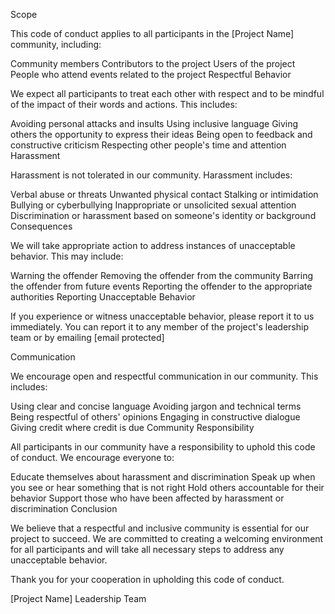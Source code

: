 Scope

This code of conduct applies to all participants in the [Project Name] community, including:

Community members
Contributors to the project
Users of the project
People who attend events related to the project
Respectful Behavior

We expect all participants to treat each other with respect and to be mindful of the impact of their words and actions. This includes:

Avoiding personal attacks and insults
Using inclusive language
Giving others the opportunity to express their ideas
Being open to feedback and constructive criticism
Respecting other people's time and attention
Harassment

Harassment is not tolerated in our community. Harassment includes:

Verbal abuse or threats
Unwanted physical contact
Stalking or intimidation
Bullying or cyberbullying
Inappropriate or unsolicited sexual attention
Discrimination or harassment based on someone's identity or background
Consequences

We will take appropriate action to address instances of unacceptable behavior. This may include:

Warning the offender
Removing the offender from the community
Barring the offender from future events
Reporting the offender to the appropriate authorities
Reporting Unacceptable Behavior

If you experience or witness unacceptable behavior, please report it to us immediately. You can report it to any member of the project's leadership team or by emailing [email protected]

Communication

We encourage open and respectful communication in our community. This includes:

Using clear and concise language
Avoiding jargon and technical terms
Being respectful of others' opinions
Engaging in constructive dialogue
Giving credit where credit is due
Community Responsibility

All participants in our community have a responsibility to uphold this code of conduct. We encourage everyone to:

Educate themselves about harassment and discrimination
Speak up when you see or hear something that is not right
Hold others accountable for their behavior
Support those who have been affected by harassment or discrimination
Conclusion

We believe that a respectful and inclusive community is essential for our project to succeed. We are committed to creating a welcoming environment for all participants and will take all necessary steps to address any unacceptable behavior.

Thank you for your cooperation in upholding this code of conduct.

[Project Name] Leadership Team
